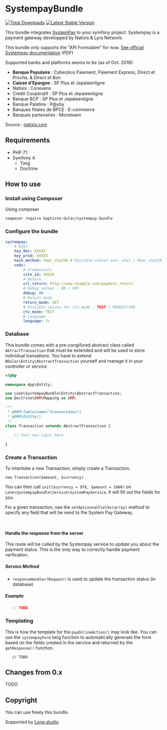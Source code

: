 # SystempayBundle

[![Total Downloads](https://poser.pugx.org/baptiste-dulac/systempay-bundle/downloads.svg)](https://packagist.org/packages/baptiste-dulac/systempay-bundle)
[![Latest Stable Version](https://poser.pugx.org/baptiste-dulac/systempay-bundle/v/stable.svg)](https://packagist.org/packages/baptiste-dulac/systempay-bundle)

This bundle integrates [SystemPay](https://paiement.systempay.fr/html/) to your symfony project. Systempay is a payment gateway developped by Natixis & Lyra Network. 

This bundle only supports the "API Formulaire" for now. [See official Systempay documentation](https://paiement.systempay.fr/doc/fr-FR/form-payment/quick-start-guide/tla1427193445290.pdf) (PDF) 

Supported banks and platforms seems to be (as of Oct. 2019):
* **Banque Populaire** : Cyberplus Paiement, Paiement Express, Direct et Proche, & Direct et Bon
* **Caisse d’Epargne** : SP Plus et Jepaieenligne
* Natixis : Conexens
* Crédit Coopératif : SP Plus et Jepaieenligne
* Banque BCP : SP Plus et Jepaieenligne
* Banque Palatine : P@yby
* Banques filiales de BPCE : E-commerce
* Banques partenaires : Moneteam

Source : [natixis.com](https://www.ocl.natixis.com/systempay/syshome/index/id/1)

## Requirements
* PHP 7.1
* Symfony 4
    * Twig
    * Doctrine 

## How to use
### Install using Composer
Using composer
```bash
composer require baptiste-dulac/systempay-bundle
```

### Configure the bundle


```yaml
systempay:
    # Keys
    key_dev: XXXXX
    key_prod: XXXXX
    hash_method: hmac_sha256 # Possible values are: sha1 / hmac_sha256
    vads:
        # Credentials
        site_id: XXXXX
        # Return
        url_return: http://www.example.com/payment_return
        # Debug values : ON / OFF
        debug: ON
        # Return mode
        return_mode: GET
        # Possible values for ctx_mode : TEST / PRODUCTION
        ctx_mode: TEST
        # Language
        language: fr
```

### Database

This bundle comes with a pre-congifured abstract class called `AbtractTransaction` that must be extended and will be used to store individual transations.
You have to extend `BDulac\Entity\AbstractTransaction` yourself and manage it in your controller or service

```php
<?php

namespace App\Entity;

use Lone\SystempayBundle\Entity\AbstractTransaction;
use Doctrine\ORM\Mapping as ORM;

/**
 * @ORM\Table(name="transactions")
 * @ORM\Entity()
 */
class Transaction extends AbstractTransaction {
 
    // Your own logic here
   
}

```

### Create a Transaction
To intantiate a new Transaction, simply create a Transaction.

`` new Transaction($amount, $currency) ``

You can then call `init($currency = 978, $amount = 1000)` on `Lone\SystempayBundle\Service\SystemPayService`. It will fill out the fields for you.

For a given transaction, use the `setOptionnalFields(array)` method to specify any field that will be send to the System Pay Gateway.

```php
  
```

#### Handle the response from the server
This route will be called by the Systempay service to update you about the payment status. This is the only way to correctly handle payment verfication.

##### Service Method

* `responseHandler(Request)` is used to update the transaction status (in database)

##### Example

```php
   // TODO
```

### Templating

This is how the template for the `payOnlineAction()` may look like. You can use the `systempayForm` twig function to automatically generate the form based on the fields created in the service and returned by the `getResponse()` function.

```twig
   // TODO
```


## Changes from 0.x

TODO

## Copyright

You can use freely this bundle.

Supported by [Lone.studio](https://lone.studio)
